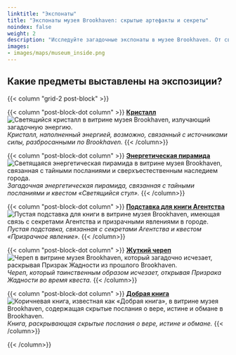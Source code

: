```yaml
---
linktitle: "Экспонаты"
title: "Экспонаты музея Brookhaven: скрытые артефакты и секреты"
noindex: false
weight: 2
description: "Исследуйте загадочные экспонаты в музее Brookhaven. От светящихся кристаллов до таинственных книг — каждый предмет хранит в себе секреты, ждущие своего открытия."
images: 
- images/maps/museum_inside.png
---
```


## Какие предметы выставлены на экспозиции?

{{< column "grid-2 post-block" >}}

{{< column "post-block-dot column" >}}
[**Кристалл**](/casebook/museum/display_items/crystal/)
![Светящийся кристалл в витрине музея Brookhaven, излучающий загадочную энергию.](/images/bh/museum_crystal.webp?height=100px)
*Кристалл, наполненный энергией, возможно, связанный с источниками силы, разбросанными по Brookhaven.*
{{< /column>}}

{{< column "post-block-dot column" >}}
[**Энергетическая пирамида**](/casebook/museum/display_items/energy_pyramid/)
![Светящаяся энергетическая пирамида в витрине музея Brookhaven, связанная с тайными посланиями и сверхъестественным наследием города.](/images/bh/museum_energy_pyramid.webp?height=100px)
*Загадочная энергетическая пирамида, связанная с тайными посланиями и квестом «Светящийся стул».* 
{{< /column>}}

{{< column "post-block-dot column" >}}
[**Подставка для книги Агентства**](/casebook/museum/display_items/book_stand/)
![Пустая подставка для книги в витрине музея Brookhaven, имеющая связь с секретами Агентства и призрачными явлениями в городе.](/images/bh/museum_book_stand.webp?height=100px)
*Пустая подставка, связанная с секретами Агентства и квестом «Призрачное явление».* 
{{< /column>}}

{{< column "post-block-dot column" >}}
[**Жуткий череп**](/casebook/museum/display_items/skull/)
![Череп в витрине музея Brookhaven, который загадочно исчезает, раскрывая Призрак Жадности из прошлого Brookhaven.](/images/bh/museum_skull.webp?height=100px)
*Череп, который таинственным образом исчезает, открывая Призрака Жадности во время квеста.* 
{{< /column>}}

{{< column "post-block-dot column" >}}
[**Добрая книга**](/casebook/museum/display_items/good_book/)
![Коричневая книга, известная как «Добрая книга», в витрине музея Brookhaven, содержащая скрытые послания о вере, истине и обмане в Brookhaven.](/images/bh/museum_good_book.webp?height=100px)
*Книга, раскрывающая скрытые послания о вере, истине и обмане.* 
{{< /column>}}

{{< /column>}}
